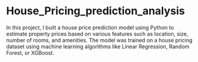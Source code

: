 # House_Pricing_prediction_analysis
In this project, I built a house price prediction model using Python to estimate property prices based on various features such as location, size, number of rooms, and amenities. The model was trained on a house pricing dataset using machine learning algorithms like Linear Regression, Random Forest, or XGBoost.

